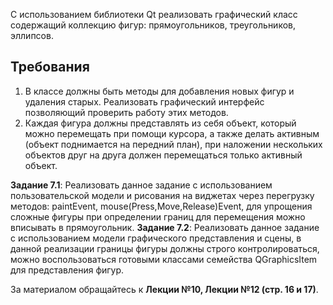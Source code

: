С использованием библиотеки Qt реализовать графический класс содержащий коллекцию фигур: прямоугольников, треугольников, эллипсов.

## Требования

1. В классе должны быть методы для добавления новых фигур и удаления старых. Реализовать графический интерфейс позволяющий проверить работу этих методов.
2. Каждая фигура должны представлять из себя объект, который можно перемещать при помощи курсора, а также делать активным (объект поднимается на передний план), при наложении нескольких объектов друг на друга должен перемещаться только активный объект.

**Задание 7.1**: Реализовать данное задание с использованием пользовательской модели и рисования на виджетах через перегрузку методов: paintEvent, mouse(Press,Move,Release)Event, для упрощения сложные фигуры при определении границ для перемещения можно вписывать в прямоугольник.
**Задание 7.2**: Реализовать данное задание с использованием модели графического представления и сцены, в данной реализации границы фигуры должны строго контролироваться, можно воспользоваться готовыми классами семейства QGraphicsItem для представления фигур.

За материалом обращайтесь к **Лекции №10, Лекции №12 (стр. 16 и 17)**.